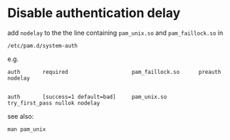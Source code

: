 # Disable authentication delay

add `nodelay` to the the line containing `pam_unix.so` and `pam_faillock.so` in
```
/etc/pam.d/system-auth
```

e.g.

```
auth       required                    pam_faillock.so      preauth nodelay


auth       [success=1 default=bad]     pam_unix.so          try_first_pass nullok nodelay
```

see also:
```
man pam_unix
```
